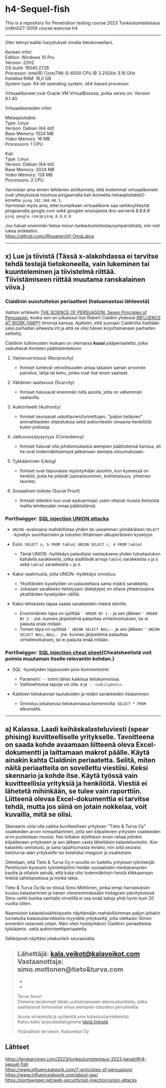 # h4-Sequel-fish

This is a repository for Penetration testing course 2023 Tunkeutumistestaus ict4tn027-3009 course exercise h4

---
Olen tehnyt kaikki harjoitukset omalla tietokoneellani. </br>

Koneen infot: </br>
Edition: Windows 10 Pro </br>
Version: 22H2 </br>
OS build: 19045.2728 </br>
Processor: Intel(R) Core(TM) i5-6500 CPU @ 3.20GHz   3.19 GHz </br>
Installed RAM: 16,0 GB </br>
System type: 64-bit operating system, x64-based processor </br>

Virtuaalikoneet ovat Oracle VM VirtualBoxissa, jonka versio on: Version 6.1.40. </br>

Virtuaalikoneiden infot: </br>

Metasploitable: </br>
Type: Linux </br>
Version: Debian (64-bit) </br>
Base Memory: 1024 MB </br>
Video Memory: 16 MB </br>
Processors: 1 CPU

Kali: </br>
Type: Linux </br>
Version: Debian (64-bit) </br>
Base Memory: 2024 MB </br>
Video Memory: 128 MB </br>
Processors: 2 CPU

Varmistan aina ennen tehtävien aloittamista, että molemmat virtuaalikoneet ovat yhteyksissä toisiinsa pingaamalla kali-koneelta metasploitable2-konetta: `ping 192.168.60.3`. </br>
Varmistan myös aina, ettei kumpikaan virtuaalikone saa verkkoyhteyttä pingaamalla google.com sekä googlen ensisijaista dns-serveriä 8.8.8.8: `ping google.com` ja `ping 8.8.8.8`.

Jos haluat enemmän tietoa minun tunkeutumistestausympäristöstä, niin voit lukea artikkelini: </br>
https://github.com/JRissanen/h1-OmaLabra

---

## x) Lue ja tiivistä (Tässä x-alakohdassa ei tarvitse tehdä testejä tietokoneella, vain lukeminen tai kuunteleminen ja tiivistelmä riittää. Tiivistämiseen riittää muutama ranskalainen viiva.)

### Cialdinin suostuttelun periaatteet (haluamastasi lähteestä)

Valitsin artikkelin [THE SCIENCE OF PERSUASION, Seven Principles of Persuasion](https://www.influenceatwork.com/7-principles-of-persuasion/), koska sen on julkaissut itse Robert Cialdini yhdessä [INFLUENCE AT WORK (IAW®)](https://www.influenceatwork.com/about-iaw/) tiiminsä kanssa. Ajattelin, että suoraan Cialdinilta itseltään saisi parhaiten aiheesta irti ja että se olisi hänen kirjoittamanaan parhaiten selitetty.

Cialdinin tutkimusten mukaan on olemassa __kuusi__ pääperiaatetta, jotka vaikuttavat ihmisten päätöstentekoon.

1. Vastavuoroisuus (Reciprocity) </br>
   - Ihmiset tuntevat velvollisuuden antaa takaisin saman arvoinen palvelus, lahja tai kehu, jonka ovat itse ensin saaneet.

2. Vähäinen saatavuus (Scarcity)
   - Ihmiset haluvavat enemmän niitä asioita, joita on vähemmän saatavilla.

3. Auktoriteetti (Authority)
   - Ihmiset seuraavat uskottavien/tunnettujen, "paljon tietävien" ammattilaisten ohjeistuksia sekä auktoriteetin omaavia henkilöitä kuten poliiseja.

4. Jatkuvuus/pysyvyys (Consistency)
   - Ihmiset haluvat olla johdonmukaisia aiempien päätöstensä kanssa, eli he ovat todennäköisempiä jatkamaan aiempia sitoumuksiaan.

5. Tykkääminen (Liking)
   - Ihmiset ovat taipuvaisia myöntymään asioihin, kun kyseessä on henkilö, josta he pitävät (samaistuminen, kohteliaisuus, yhteinen tavoite).

6. Sosiaalinen todiste (Social Proof)
   - Ihmiset (etenkin kun ovat epävarmoja) usein ottavat muista ihmisistä mallia tehdessään omaa päätöstänsä.

### PortSwigger: [SQL injection UNION attacks](https://portswigger.net/web-security/sql-injection/union-attacks)

* `UNION` -avainsana mahdollistaa yhden tai useamman ylimääräisen `SELECT` -kyselyn suorittamisen ja tulosten liittämisen alkuperäiseen kyselyyn.
* Esim. `SELECT a, b FROM table1 UNION SELECT c, d FROM table2`
   * Tämä UNION -hyökkäys palauttaisi vastauksena yhden tulostaulukon kahdella sarakkeella, jotka sisältävät arvoja `table1` sarakkeista `a` ja `b` sekä `table2` sarakkeista `c` ja `d`.

* Kaksi vaatimusta, jotta UNION -hyökkäys onnistuu:
   * Yksittäisten kyselyiden on palautettava sama määrä sarakkeita.
   * Jokaisen sarakkeen tietotyypin (datatype) on oltava yhteensopiva yksittäisten kyselyiden välillä.

* Kaksi tehokasta tapaa saada sarakkeiden määrä selville:
   * Ensimmäinen tapa on syöttää `' ORDER BY 1--` ja sen jälkeen `' ORDER BY 2--` jne. kunnes järjestelmä palauttaa virheilmoituksen, tai ei palauta enää mitään.
   * Toinen tapa on syöttää `' UNION SELECT NULL--` ja sen jälkeen `' UNION SELECT NULL,NULL--` jne. kunnes järjestelmä palauttaa virheilmoituksen, tai ei palauta enää mitään.

### PortSwigger: [SQL injection cheat sheet](https://portswigger.net/web-security/sql-injection/cheat-sheet)(Cheatsheetistä voit poimia muutaman itselle relevantin kohdan.)

* SQL -kyselyiden loppuosien pois kommentointi:
   * Parametri: `--` toimii lähes kaikissa tietokannoissa.
    * Vaihtoehtoisia tapoja voi olla: `#` ja `-- <välilyönti>`.

* Kaikkien tietokannan taulukoiden ja niiden sarakkeiden listaaminen:
   * Onnistuu jokaisessa tietokannassa komennolla: `SELECT * FROM` alkuosalla.

---

## a) Kalassa. Laadi keihäskalasteluviesti (spear phising) kuvitteelliselle yritykselle. Tavoitteena on saada kohde avaamaan liitteenä oleva Excel-dokumentti ja laittamaan makrot päälle. Käytä ainakin kahta Cialdinin periaatetta. Selitä, miten näitä periaatteita on sovellettu viestiisi. Keksi skennario ja kohde itse. Käytä työssä vain kuvitteellisia yrityksiä ja henkilöitä. Viestiä ei lähetetä mihinkään, se tulee vain raporttiin. Liitteenä olevaa Excel-dokumenttia ei tarvitse tehdä, mutta jos siinä on jotain nokkelaa, voit kuvailla, mitä se olisi.

Skenaario voisi olla vaikka kuvitteellisen yrityksen "Tieto & Turva Oy" osakkeiden arvon romauttaminen, jotta sen kilpailevien yritysten osakkeiden arvo puolestaan nousisi. Itse tottakai sijoittaisin ensin rahaa johnkin kilpailevaan yritykseen ja sen jälkeen vasta lähettäisin kalasteluviestin. Kun kalastelu onnistuisi, ja sana tapahtumasta leviäisi, niin siitä seuraisi tietoturva-alan yritykselle iso kolahdus imagoon ja osakkeisiin.

Oletetaan, että Tieto & Turva Oy:n sivuilla on lueteltu yrityksen työntekijät. Perehtyisin kyseisiin työntekijöihin heidän sosiaalisten mediakanavien kautta ja ottaisin selvää, että kuka olisi todennäköisin heistä klikkaamaan linkkiä sähköpostissa ja minkä takia.

Tieto & Turva Oy:lla on töissä Simo Möttönen, jonka lempi harrastuksiin kuuluu kalastaminen ja hänen viimeisimmässään Instagram päivityksessä Simo valitti kuinka vanhalla virvelillä ei saa enää kaloja yhtä hyvin kuin 20 vuotta sitten.

Naamioisin kalastelusähköpostin näyttämään mahdollisimman paljon joltakin tunnetulta kalastustarvikkeita myyvältä yritykseltä, jolta olettaisin Simon ennenkin ostaneen jotain. Näin ollen hyödyntäisin Cialdinin periaatteista tykkäämis- sekä auktoriteettiperiaatetta.

Sähköposti näyttäisi jotakuinkin seuraavalta:

> Lähettäjä: kala.veikot@kalaveikot.com </br>
> Vastaanottaja: simo.mottonen@tieto&turva.com
>-
>-
>-
>Terve Simo! </br>
>Olemme keränneet tähän uutiskirjeeseen alennustuotteita, jotka saattaisivat kiinnostaa sinua aiempien ostostesi perusteella:
>
>
>(kuvia virveleistä ja syöteistä yms kalastustarvikkeista) </br>
>Katso koko tarjouskatalogimme [tästä linkistä](https://github.com/JRissanen/h4-Sequel-fish/edit/main/README.md)
>
>
>Ystävällisin terveisin,
>Kalaveikot Oy




























## Lähteet
https://terokarvinen.com/2023/tunkeutumistestaus-2023-kevat/#h4-sequel-fish </br>
https://www.influenceatwork.com/7-principles-of-persuasion/ </br>
https://www.influenceatwork.com/about-iaw/ </br>
https://portswigger.net/web-security/sql-injection/union-attacks </br>












